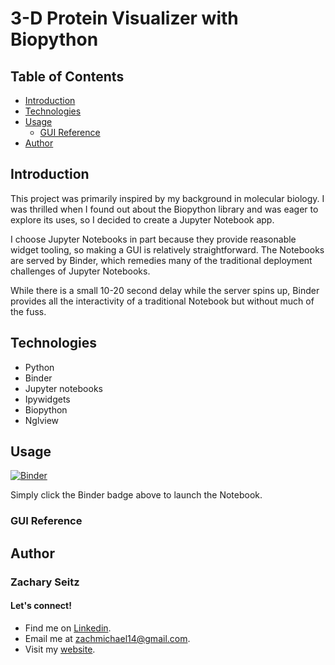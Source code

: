 # 3-D Protein Visualizer with Biopython

## Table of Contents
* [Introduction](#introduction)
* [Technologies](#technologies)
* [Usage](#usage)
  * [GUI Reference](#gui-reference)
* [Author](#author)
 
## Introduction

This project was primarily inspired by my background in molecular biology. I was thrilled when I found out about the Biopython library and was eager to explore its uses, so I decided to create a Jupyter Notebook app.

I choose Jupyter Notebooks in part because they provide reasonable widget tooling, so making a GUI is relatively straightforward. The Notebooks are served by Binder, which remedies many of the traditional deployment challenges of Jupyter Notebooks.

While there is a small 10-20 second delay while the server spins up, Binder provides all the interactivity of a traditional Notebook but without much of the fuss.

## Technologies
* Python
* Binder
* Jupyter notebooks
* Ipywidgets
* Biopython
* Nglview

## Usage
[![Binder](https://mybinder.org/badge_logo.svg)](https://mybinder.org/v2/gh/zachmichael14/protein_viewer/HEAD?labpath=viewer.ipynb)

Simply click the Binder badge above to launch the Notebook.

### GUI Reference

## Author
### Zachary Seitz
#### Let's connect!
* Find me on [Linkedin](https://linkedin.com/in/zachmichael14).
* Email me at zachmichael14@gmail.com.
* Visit my [website](https://zachmichael14.github.io/gh_page/).
